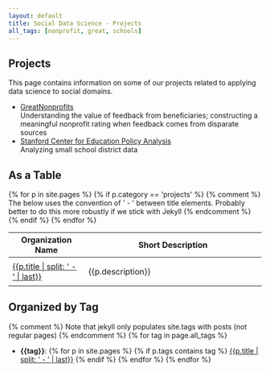 ```yaml
---
layout: default
title: Social Data Science - Projects
all_tags: [nonprofit, great, schools]
---
```

Projects
--------------------------------

This page contains information on some of our projects related to applying data science to social domains.

- [GreatNonprofits](/projects/greatnonprofits.html)<br>
  Understanding the value of feedback from beneficiaries; constructing a meaningful nonprofit rating when feedback comes from disparate sources
- [Stanford Center for Education Policy Analysis](/projects/stanford-cepa.html)<br>
  Analyzing small school district data

<h2>As a Table</h2>

<!-- Sticking style here to keep things easy to navigate -->
<style>
td, tr {
  padding: 0.5em;
}
</style>

<table>
  <thead>
    <tr><th width=30%>Organization Name</th><th>Short Description</th></tr>
  </thead>
  <tbody>
{% for p in site.pages %}
  {% if p.category == 'projects' %}
    {% comment %} 
    The below uses the convention of ' - ' between title elements.
    Probably better to do this more robustly if we stick with Jekyll 
    {% endcomment %}
    <tr><td><a href={{p.url}}>{{p.title | split: ' - ' | last}}</a></td><td>{{p.description}}</td></tr>
  {% endif %}
{% endfor %}
  </tbody>
</table>

<h2>Organized by Tag</h2>

{% comment %}
Note that jekyll only populates site.tags with posts (not regular pages)
{% endcomment %}
{% for tag in page.all_tags %}
 - **{{tag}}**:
  {% for p in site.pages %}
    {% if p.tags contains tag %}
      <a href={{p.url}}>{{p.title | split: ' - ' | last}}</a>
    {% endif %}
  {% endfor %}
{% endfor %}
